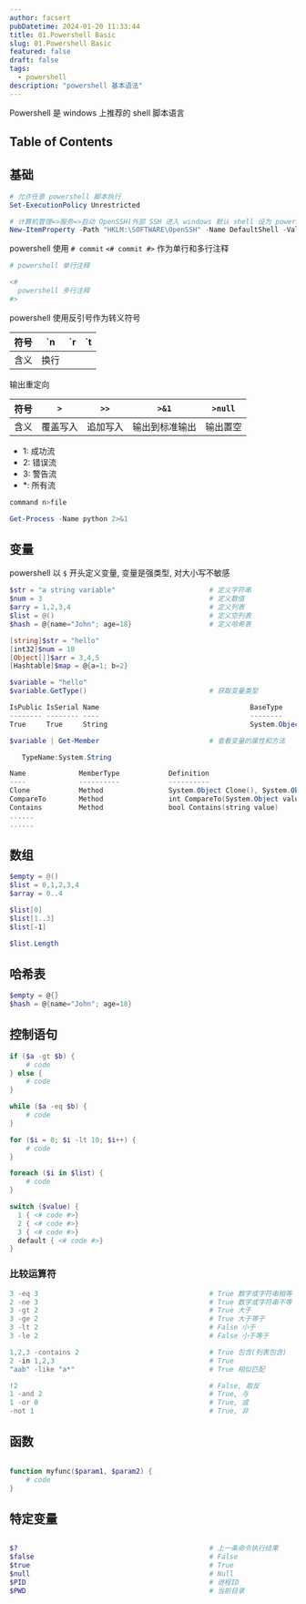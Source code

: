 ```yaml
---
author: facsert
pubDatetime: 2024-01-20 11:33:44
title: 01.Powershell Basic
slug: 01.Powershell Basic
featured: false
draft: false
tags:
  - powershell
description: "powershell 基本语法"
---
```


Powershell 是 windows 上推荐的 shell 脚本语言

## Table of Contents

## 基础

```powershell
# 允许任意 powershell 脚本执行
Set-ExecutionPolicy Unrestricted

# 计算机管理=>服务=>启动 OpenSSH(外部 SSH 进入 windows 默认 shell 设为 powershell)
New-ItemProperty -Path "HKLM:\SOFTWARE\OpenSSH" -Name DefaultShell -Value "C:\Windows\System32\WindowsPowerShell\v1.0\powershell.exe" -PropertyType String -Force
```

powershell 使用 `# commit` `<# commit #>` 作为单行和多行注释

```powershell
# powershell 单行注释

<#
  powershell 多行注释
#>
```

powershell 使用反引号作为转义符号

|符号|\`n|\`r|\`t|
|:-:|:-:|:-:|:-:|
|含义|换行|||

输出重定向

|符号|`>`|`>>`|`>&1`|`>null`|
|:-:|:-:|:-:|:-:|:-:|
|含义|覆盖写入|追加写入|输出到标准输出|输出置空|

- 1: 成功流
- 2: 错误流
- 3: 警告流
- *: 所有流

```powershell
command n>file

Get-Process -Name python 2>&1
```

## 变量

powershell 以 `$` 开头定义变量, 变量是强类型, 对大小写不敏感  

```powershell
$str = "a string variable"                       # 定义字符串
$num = 3                                         # 定义数值
$arry = 1,2,3,4                                  # 定义列表
$list = @()                                      # 定义空列表
$hash = @{name="John"; age=18}                   # 定义哈希表

[string]$str = "hello"
[int32]$num = 10
[Object[]]$arr = 3,4,5
[Hashtable]$map = @{a=1; b=2}
```

```powershell
$variable = "hello"
$variable.GetType()                              # 获取变量类型

IsPublic IsSerial Name                                     BaseType
-------- -------- ----                                     --------
True     True     String                                   System.Object

$variable | Get-Member                           # 查看变量的属性和方法

   TypeName:System.String

Name             MemberType            Definition
----             ----------            ----------
Clone            Method                System.Object Clone(), System.Object ICloneable.Clone()
CompareTo        Method                int CompareTo(System.Object value), int CompareTo(string strB), int I...
Contains         Method                bool Contains(string value)
......
......
```

## 数组

```powershell
$empty = @()
$list = 0,1,2,3,4
$array = 0..4

$list[0]
$list[1..3]
$list[-1]

$list.Length
```

## 哈希表

```powershell
$empty = @{}
$hash = @{name="John"; age=18}
```

## 控制语句

``` powershell
if ($a -gt $b) {
    # code
} else {
    # code
}

while ($a -eq $b) {
    # code
}

for ($i = 0; $i -lt 10; $i++) {
    # code
}

foreach ($i in $list) {
    # code
}

switch ($value) {
  1 { <# code #>}
  2 { <# code #>}
  3 { <# code #>}
  default { <# code #>}
}
```

### 比较运算符

```powershell
3 -eq 3                                          # True 数字或字符串相等
2 -ne 3                                          # True 数字或字符串不等
3 -gt 2                                          # True 大于
3 -ge 2                                          # True 大于等于
3 -lt 2                                          # False 小于
3 -le 2                                          # False 小于等于

1,2,3 -contains 2                                # True 包含(列表包含)
2 -in 1,2,3                                      # True
"aab" -like "a*"                                 # True 相似匹配

!2                                               # False, 取反
1 -and 2                                         # True, 与
1 -or 0                                          # True, 或
-not 1                                           # True, 非
```

## 函数

```powershell

function myfunc($param1, $param2) {
    # code
}

```

## 特定变量

```powershell 

$?                                               # 上一条命令执行结果
$false                                           # False
$true                                            # True
$null                                            # Null
$PID                                             # 进程ID
$PWD                                             # 当前目录

```